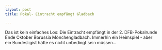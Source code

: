 ```yaml
---
layout: post
title: Pokal- Eintracht empfängt Gladbach

---
```


Das ist kein einfaches Los: Die Eintracht empfängt in der 2. DFB-Pokalrunde Ende Oktober Borussia Mönchengladbach. Immerhin ein Heimspiel - aber ein Bundesligist hätte es nicht unbedingt sein müssen...


